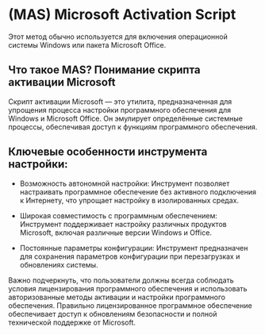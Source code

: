 # (MAS) Microsoft Activation Script 
Этот метод обычно используется для включения операционной системы Windows или пакета Microsoft Office.

## Что такое MAS? Понимание скрипта активации Microsoft

Скрипт активации Microsoft — это утилита, предназначенная для упрощения процесса настройки программного обеспечения для Windows и Microsoft Office. Он эмулирует определённые системные процессы, обеспечивая доступ к функциям программного обеспечения.

## Ключевые особенности инструмента настройки:

- Возможность автономной настройки: Инструмент позволяет настраивать программное обеспечение без активного подключения к Интернету, что упрощает настройку в изолированных средах.

- Широкая совместимость с программным обеспечением: Инструмент поддерживает настройку различных продуктов Microsoft, включая различные версии Windows и Office.
- Постоянные параметры конфигурации: Инструмент предназначен для сохранения параметров конфигурации при перезагрузках и обновлениях системы.


Важно подчеркнуть, что пользователи должны всегда соблюдать условия лицензирования программного обеспечения и использовать авторизованные методы активации и настройки программного обеспечения. Правильно лицензированное программное обеспечение обеспечивает доступ к обновлениям безопасности и полной технической поддержке от Microsoft.
